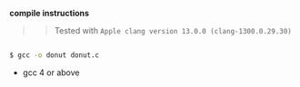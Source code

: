 **compile instructions** 
>>Tested with `Apple clang version 13.0.0 (clang-1300.0.29.30)`

```bash 

$ gcc -o donut donut.c
```
* gcc 4 or above
